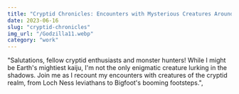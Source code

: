 ```yaml
---
title: "Cryptid Chronicles: Encounters with Mysterious Creatures Around the Globe"
date: 2023-06-16
slug: "cryptid-chronicles"
img_url: "/Godzilla11.webp"
category: "work"
---
```


"Salutations, fellow cryptid enthusiasts and monster hunters! While I might be Earth's mightiest kaiju, I'm not the only enigmatic creature lurking in the shadows. Join me as I recount my encounters with creatures of the cryptid realm, from Loch Ness leviathans to Bigfoot's booming footsteps.",
